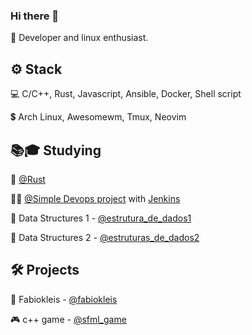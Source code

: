 ### Hi there 👋

 🙋 Developer and linux enthusiast.

<h2>⚙️ Stack</h2>

 💻 C/C++, Rust, Javascript, Ansible, Docker, Shell script
 
 💲 Arch Linux, Awesomewm, Tmux, Neovim
 <!-- [![Fabio Kleis Top Langs](https://github-readme-stats.vercel.app/api/top-langs/?username=fabiokleis&layout=compact&theme=tokyonight)](https://github.com/fabiokleis) -->
 
<h2>📚🎓 Studying</h2>

 
 🦀 [@Rust](https://doc.rust-lang.org/book/)
 
 💁‍♂️ [@Simple Devops project](https://github.com/Fabiokleis/Simple-DevOps-Project) with [Jenkins](https://www.jenkins.io/)
 
 🌱 Data Structures 1 - [@estrutura_de_dados1](https://github.com/Fabiokleis/estrutura_de_dados1)
 
 🌲 Data Structures 2 - [@estruturas_de_dados2](https://github.com/Fabiokleis/estruturas_de_dados2)

<h2>🛠️ Projects</h2>

 🐧 Fabiokleis - [@fabiokleis](https://fabiokleis.herokuapp.com)
 
 🎮 c++ game - [@sfml_game](https://github.com/fabiokleis/sfml_game)
